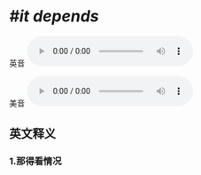# ***\#it depends*** 
英音
<audio src="./media/it depends1_AAC.aac" controls="controls"></audio>

美音
<audio src="./media/it depends2_AAC.aac" controls="controls"></audio>



  

英文释义
---
### 1.**那得看情况**  


